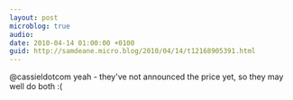 ```yaml
---
layout: post
microblog: true
audio: 
date: 2010-04-14 01:00:00 +0100
guid: http://samdeane.micro.blog/2010/04/14/t12168905391.html
---
```

@cassieldotcom yeah - they've not announced the price yet, so they may well do both :(
